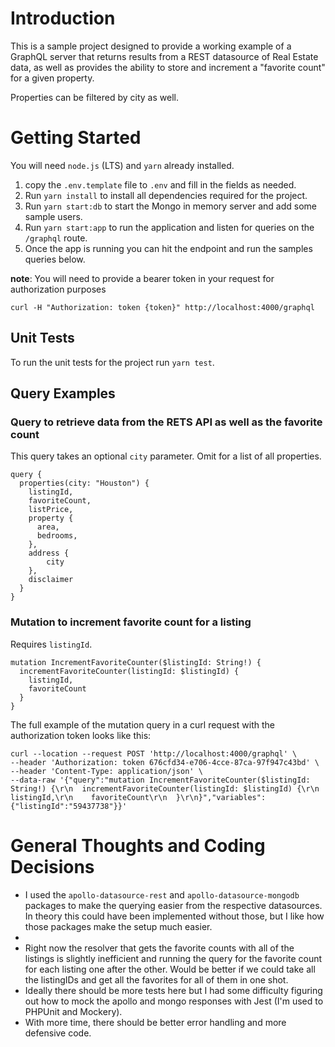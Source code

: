 # Introduction

This is a sample project designed to provide a working example of a GraphQL server that
returns results from a REST datasource of Real Estate data, as well as provides the ability
to store and increment a "favorite count" for a given property.

Properties can be filtered by city as well.

# Getting Started

You will need `node.js` (LTS) and `yarn` already installed.

1. copy the `.env.template` file to `.env` and fill in the fields as needed.
2. Run `yarn install` to install all dependencies required for the project.
3. Run `yarn start:db` to start the Mongo in memory server and add some sample users.
4. Run `yarn start:app` to run the application and listen for queries on the `/graphql` route.
5. Once the app is running you can hit the endpoint and run the samples queries below.

**note**: You will need to provide a bearer token in your request for authorization purposes
```
curl -H "Authorization: token {token}" http://localhost:4000/graphql
```

## Unit Tests

To run the unit tests for the project run `yarn test`.

## Query Examples

### Query to retrieve data from the RETS API as well as the favorite count

This query takes an optional `city` parameter.  Omit for a list of all properties.

```
query {
  properties(city: "Houston") {
    listingId,
    favoriteCount,
    listPrice,
    property {
      area,
      bedrooms,
    },
    address {
        city
    },
    disclaimer
  }
}
```

### Mutation to increment favorite count for a listing

Requires `listingId`.

```
mutation IncrementFavoriteCounter($listingId: String!) {
  incrementFavoriteCounter(listingId: $listingId) {
    listingId,
    favoriteCount
  }
}
```

The full example of the mutation query in a curl request with the authorization token looks like this:
```
curl --location --request POST 'http://localhost:4000/graphql' \
--header 'Authorization: token 676cfd34-e706-4cce-87ca-97f947c43bd' \
--header 'Content-Type: application/json' \
--data-raw '{"query":"mutation IncrementFavoriteCounter($listingId: String!) {\r\n  incrementFavoriteCounter(listingId: $listingId) {\r\n    listingId,\r\n    favoriteCount\r\n  }\r\n}","variables":{"listingId":"59437738"}}'
```
# General Thoughts and Coding Decisions

- I used the `apollo-datasource-rest` and `apollo-datasource-mongodb` packages to make the 
querying easier from the respective datasources.  In theory this could have been implemented
without those, but I like how those packages make the setup much easier.
- 
- Right now the resolver that gets the favorite counts with all of the listings
is slightly inefficient and running the query for the favorite count for each listing
one after the other.  Would be better if we could take all the listingIDs and get all
the favorites for all of them in one shot.
- Ideally there should be more tests here but I had some difficulty figuring out how to
mock the apollo and mongo responses with Jest (I'm used to PHPUnit and Mockery).
- With more time, there should be better error handling and more defensive code.